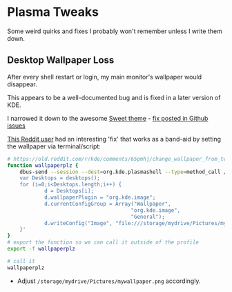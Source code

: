 # Plasma Tweaks 
Some weird quirks and fixes I probably won't remember unless I write them down.


## Desktop Wallpaper Loss
After every shell restart or login, my main monitor's wallpaper would disappear.

This appears to be a well-documented bug and is fixed in a later version of KDE.

I narrowed it down to the awesome [Sweet theme](https://www.opendesktop.org/p/1294174/) - [fix posted in Github issues](https://github.com/EliverLara/Sweet-kde/issues/17)

[This Reddit user](https://old.reddit.com/r/kde/comments/65pmhj/change_wallpaper_from_terminal/dgc5qzy/) had an interesting 'fix' that works as a band-aid by setting the wallpaper via terminal/script:
```bash
# https://old.reddit.com/r/kde/comments/65pmhj/change_wallpaper_from_terminal/dgc5qzy/
function wallpaperplz {
    dbus-send --session --dest=org.kde.plasmashell --type=method_call /PlasmaShell org.kde.PlasmaShell.evaluateScript 'string:
    var Desktops = desktops();
    for (i=0;i<Desktops.length;i++) {
            d = Desktops[i];
            d.wallpaperPlugin = "org.kde.image";
            d.currentConfigGroup = Array("Wallpaper",
                                        "org.kde.image",
                                        "General");
            d.writeConfig("Image", "file:///storage/mydrive/Pictures/mywallpaper.png");
    }'
}
# export the function so we can call it outside of the profile
export -f wallpaperplz

# call it
wallpaperplz
```
- Adjust `/storage/mydrive/Pictures/mywallpaper.png` accordingly.